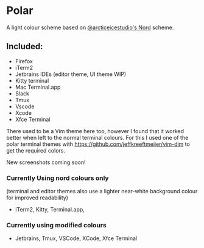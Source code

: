 # Polar
A light colour scheme based on [@arcticeicestudio's Nord](https://github.com/arcticicestudio/nord) scheme.

## Included:

* Firefox
* iTerm2
* Jetbrains IDEs (editor theme, UI theme WIP)
* Kitty terminal
* Mac Terminal.app
* Slack
* Tmux
* Vscode
* Xcode
* Xfce Terminal

There used to be a Vim theme here too, however I found that it worked better when left to the normal terminal
colours. For this I used one of the polar terminal themes with https://github.com/jeffkreeftmeijer/vim-dim to
get the required colors.

New screenshots coming soon!

### Currently Using nord colours only

(terminal and editor themes also use a lighter near-white background colour for improved readability)

- iTerm2, Kitty, Terminal.app,

### Currently using modified colours

- Jetbrains, Tmux, VSCode, XCode, Xfce Terminal
